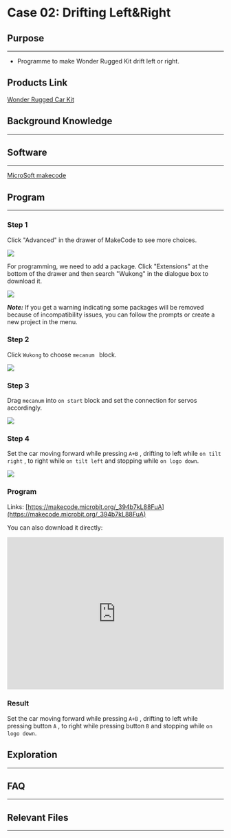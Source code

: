 # Case 02: Drifting Left&Right

## Purpose
---

- Programme to make Wonder Rugged Kit drift left or right.
## Products Link

[Wonder Rugged Car Kit](https://www.elecfreaks.com/micro-bit-wonder-rugged-car.html)

## Background Knowledge

------

## Software

------

[MicroSoft makecode](https://makecode.microbit.org/#)

## Program

---

### Step 1

Click "Advanced" in the drawer of MakeCode to see more choices. 

![](./images/Mecanum_wheel_car_kit_case_01_01.png)

For programming, we need to add a package. Click "Extensions" at the bottom of the drawer and then search "Wukong" in the dialogue box to download it. 

![](./images/Mecanum_wheel_car_kit_case_01_02.png)

***Note:*** If you get a warning indicating some packages will be removed because of incompatibility issues, you can follow the prompts or create a new project in the menu.

### Step 2

Click `Wukong` to choose `mecanum ` block.



![](./images/Mecanum_wheel_car_kit_case_01_03.png)

### Step 3

Drag `mecanum` into `on start`  block and set the connection for servos accordingly.



![](./images/Mecanum_wheel_car_kit_case_02_05.png)


### Step 4

Set the car moving forward while pressing `A+B` , drifting to left while  `on tilt right`  , to right while   `on tilt left` and stopping while  `on logo down`.   





![](./images/Mecanum_wheel_car_kit_case_02_06.png)


### Program

Links: [https://makecode.microbit.org/_394b7kL88FuA](https://makecode.microbit.org/_394b7kL88FuA)

You can also download it directly:

<div style="position:relative;height:0;padding-bottom:70%;overflow:hidden;"><iframe style="position:absolute;top:0;left:0;width:100%;height:100%;" src="https://makecode.microbit.org/#pub:_394b7kL88FuA]" frameborder="0" sandbox="allow-popups allow-forms allow-scripts allow-same-origin"></iframe></div>  

### Result

Set the car moving forward while pressing `A+B` , drifting to left while pressing button `A`  , to right while pressing button `B` and stopping while  `on logo down`.   

## Exploration
---

## FAQ
---
## Relevant Files

---
